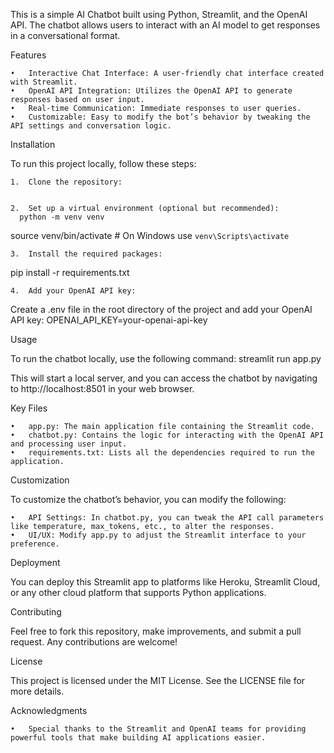 This is a simple AI Chatbot built using Python, Streamlit, and the OpenAI API. The chatbot allows users to interact with an AI model to get responses in a conversational format.

Features

	•	Interactive Chat Interface: A user-friendly chat interface created with Streamlit.
	•	OpenAI API Integration: Utilizes the OpenAI API to generate responses based on user input.
	•	Real-time Communication: Immediate responses to user queries.
	•	Customizable: Easy to modify the bot’s behavior by tweaking the API settings and conversation logic.

Installation

To run this project locally, follow these steps:

	1.	Clone the repository:


	2.	Set up a virtual environment (optional but recommended):
      python -m venv venv
source venv/bin/activate   # On Windows use `venv\Scripts\activate`

	3.	Install the required packages:
 pip install -r requirements.txt

 	4.	Add your OpenAI API key:
Create a .env file in the root directory of the project and add your OpenAI API key:
OPENAI_API_KEY=your-openai-api-key

Usage

To run the chatbot locally, use the following command:
streamlit run app.py

This will start a local server, and you can access the chatbot by navigating to http://localhost:8501 in your web browser.

Key Files

	•	app.py: The main application file containing the Streamlit code.
	•	chatbot.py: Contains the logic for interacting with the OpenAI API and processing user input.
	•	requirements.txt: Lists all the dependencies required to run the application.

Customization

To customize the chatbot’s behavior, you can modify the following:

	•	API Settings: In chatbot.py, you can tweak the API call parameters like temperature, max_tokens, etc., to alter the responses.
	•	UI/UX: Modify app.py to adjust the Streamlit interface to your preference.

Deployment

You can deploy this Streamlit app to platforms like Heroku, Streamlit Cloud, or any other cloud platform that supports Python applications.

Contributing

Feel free to fork this repository, make improvements, and submit a pull request. Any contributions are welcome!

License

This project is licensed under the MIT License. See the LICENSE file for more details.

Acknowledgments

	•	Special thanks to the Streamlit and OpenAI teams for providing powerful tools that make building AI applications easier.



